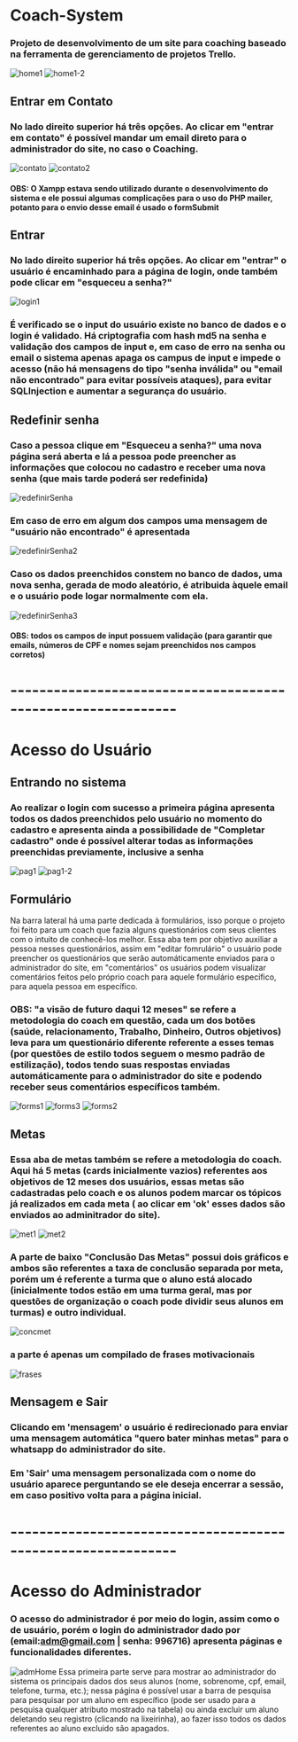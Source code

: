 # Coach-System
### Projeto de desenvolvimento de um site para coaching baseado na ferramenta de gerenciamento de projetos Trello.
![home1](https://github.com/Gustavo-erades/Coach-System-/assets/108373134/11c62802-d3a4-458f-9503-80b64044040c)
![home1-2](https://github.com/Gustavo-erades/Coach-System-/assets/108373134/feb7a1d4-7cc8-4eb0-94ee-e0d9f5fe2c82)
## Entrar em Contato
### No lado direito superior há três opções. Ao clicar em "entrar em contato" é possível mandar um email direto para o administrador do site, no caso o Coaching.
![contato](https://github.com/Gustavo-erades/Coach-System-/assets/108373134/b123586a-3244-4f12-ab66-fb26959ae145)
![contato2](https://github.com/Gustavo-erades/Coach-System-/assets/108373134/209967a3-d011-4a2b-a376-f6145d58b478)
#### OBS: O Xampp estava sendo utilizado durante o desenvolvimento do sistema e ele possui algumas complicações para o uso do PHP mailer, potanto para o envio desse email é usado o formSubmit
## Entrar
### No lado direito superior há três opções. Ao clicar em "entrar" o usuário é encaminhado para a página de login, onde também pode clicar em "esqueceu a senha?"
![login1](https://github.com/Gustavo-erades/Coach-System-/assets/108373134/47de4547-5d0d-421f-807d-3f86d15f0ad9)
### É verificado se o input do usuário existe no banco de dados e o login é validado. Há criptografia com hash md5 na senha e validação dos campos de input e, em caso de erro na senha ou email o sistema apenas apaga os campus de input e impede o acesso (não há mensagens do tipo "senha inválida" ou "email não encontrado" para evitar possíveis ataques), para evitar SQLInjection e aumentar a segurança do usuário.
## Redefinir senha
### Caso a pessoa clique em "Esqueceu a senha?" uma nova página será aberta e lá a pessoa pode preencher as informações que colocou no cadastro e receber uma nova senha (que mais tarde poderá ser redefinida)
![redefinirSenha](https://github.com/Gustavo-erades/Coach-System-/assets/108373134/ff983e51-abb0-40b4-a5b6-0802c1ad08de)
### Em caso de erro em algum dos campos uma mensagem de "usuário não encontrado" é apresentada 
![redefinirSenha2](https://github.com/Gustavo-erades/Coach-System-/assets/108373134/da2c9cbb-8742-43c1-91e8-97ff7ce72cd8)
### Caso os dados preenchidos constem no banco de dados, uma nova senha, gerada de modo aleatório, é atribuida àquele email e o usuário pode logar normalmente com ela.
![redefinirSenha3](https://github.com/Gustavo-erades/Coach-System-/assets/108373134/9a1ffaec-703d-4e35-b270-98108d880466)
#### OBS: todos os campos de input possuem validação (para garantir que emails, números de CPF e nomes sejam preenchidos nos campos corretos)
# -------------------------------------------------------------
# Acesso do Usuário
## Entrando no sistema
### Ao realizar o login com sucesso a primeira página apresenta todos os dados preenchidos pelo usuário no momento do cadastro e apresenta ainda a possibilidade de "Completar cadastro" onde é possível alterar todas as informações preenchidas previamente, inclusive a senha
![pag1](https://github.com/Gustavo-erades/Coach-System-/assets/108373134/258550f7-1cc2-43e5-a66f-2ff078662a0a)
![pag1-2](https://github.com/Gustavo-erades/Coach-System-/assets/108373134/0577fbee-1bda-4044-9b88-f488f19b2c2d)
## Formulário
Na barra lateral há uma parte dedicada à formulários, isso porque o projeto foi feito para um coach que fazia alguns questionários com seus clientes com o intuito de conhecê-los melhor. Essa aba tem por objetivo auxiliar a pessoa nesses questionários, assim em "editar fomrulário" o usuário pode preencher os questionários que serão automáticamente enviados para o administrador do site, em "comentários" os usuários podem visualizar comentários feitos pelo próprio coach para aquele formulário específico, para aquela pessoa em específico. 
### OBS: "a visão de futuro daqui 12 meses" se refere a metodologia do coach em questão, cada um dos botões (saúde, relacionamento, Trabalho, Dinheiro, Outros objetivos) leva para um questionário diferente referente a esses temas (por questões de estilo todos seguem o mesmo padrão de estilização), todos tendo suas respostas enviadas automáticamente para o administrador do site e podendo receber seus comentários específicos também.
![forms1](https://github.com/Gustavo-erades/Coach-System-/assets/108373134/7f625cfe-f930-4271-8b45-02cd8f6a4051)
![forms3](https://github.com/Gustavo-erades/Coach-System-/assets/108373134/e0dd23bf-aca6-46f9-8baa-63b412b6cf7d)
![forms2](https://github.com/Gustavo-erades/Coach-System-/assets/108373134/78e61d30-4901-495e-92e6-6960bb7252c2)
## Metas
### Essa aba de metas também se refere a metodologia do coach. Aqui há 5 metas (cards inicialmente vazios) referentes aos objetivos de 12 meses dos usuários, essas metas são cadastradas pelo coach e os alunos podem marcar os tópicos já realizados em cada meta ( ao clicar em 'ok' esses dados são enviados ao  adminitrador do site).
![met1](https://github.com/Gustavo-erades/Coach-System-/assets/108373134/4ea5b2b5-7b7f-4721-8c81-7941a3c02ed8)
![met2](https://github.com/Gustavo-erades/Coach-System-/assets/108373134/b9b74bcf-d3e0-46c1-a0ef-b7b1cd25d0e1)
### A parte de baixo "Conclusão Das Metas" possui dois gráficos e ambos são referentes a taxa de conclusão separada por meta, porém um é referente a turma que o aluno está alocado (inicialmente todos estão em uma turma geral, mas por questões de organização o coach pode dividir seus alunos em turmas) e outro individual. 
![concmet](https://github.com/Gustavo-erades/Coach-System-/assets/108373134/95b65136-3445-4b3a-bbae-3be8fe5ad580)
### a parte é apenas um compilado de frases motivacionais
![frases](https://github.com/Gustavo-erades/Coach-System-/assets/108373134/cf2709a2-00a3-4302-9a30-b281248f474e)
## Mensagem e Sair
### Clicando em 'mensagem' o usuário é redirecionado para enviar uma mensagem automática "quero bater minhas metas" para o whatsapp do administrador do site.
### Em 'Sair' uma mensagem personalizada com o nome do usuário aparece perguntando se ele deseja encerrar a sessão, em caso positivo volta para a página inicial.
# -------------------------------------------------------------
# Acesso do Administrador 
### O acesso do administrador é por meio do login, assim como o de usuário, porém o login do administrador dado por (email:adm@gmail.com | senha: 996716) apresenta páginas e funcionalidades diferentes.
![admHome](https://github.com/Gustavo-erades/Coach-System-/assets/108373134/44650d77-6355-4372-a829-43338c7a723f)
Essa primeira parte serve para mostrar ao administrador do sistema os principais dados dos seus alunos (nome, sobrenome, cpf, email, telefone, turma, etc.); nessa página é possível usar a barra de pesquisa para pesquisar por um aluno em específico (pode ser usado para a pesquisa qualquer atributo mostrado na tabela) ou ainda excluir um aluno deletando seu registro (clicando na lixeirinha), ao fazer isso todos os dados referentes ao aluno excluido são apagados.



